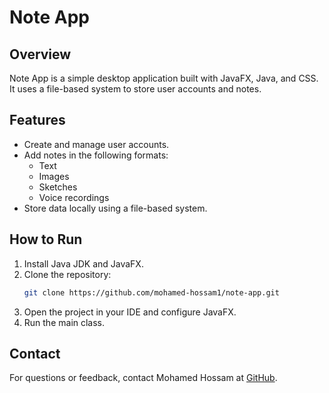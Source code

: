 # Note App

## Overview
Note App is a simple desktop application built with JavaFX, Java, and CSS. It uses a file-based system to store user accounts and notes.

## Features
- Create and manage user accounts.
- Add notes in the following formats:
  - Text
  - Images
  - Sketches
  - Voice recordings
- Store data locally using a file-based system.

## How to Run
1. Install Java JDK and JavaFX.
2. Clone the repository:
   ```bash
   git clone https://github.com/mohamed-hossam1/note-app.git
   ```
3. Open the project in your IDE and configure JavaFX.
4. Run the main class.

## Contact
For questions or feedback, contact Mohamed Hossam at [GitHub](https://github.com/mohamed-hossam1).

